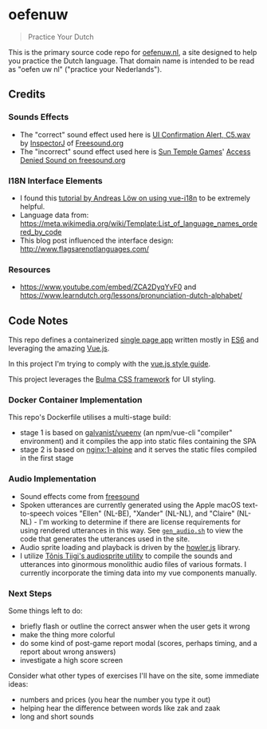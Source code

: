 # oefenuw

> Practice Your Dutch

This is the primary source code repo for [oefenuw.nl](https://oefenuw.nl/), a site designed to help you practice the Dutch language. That domain name is intended to be read as "oefen uw nl" ("practice your Nederlands").


## Credits


### Sounds Effects

* The "correct" sound effect used here is [UI Confirmation Alert, C5.wav](https://freesound.org/people/InspectorJ/sounds/403018/) by [InspectorJ](https://www.jshaw.co.uk/) of [Freesound.org](https://freesound.org/)
* The "incorrect" sound effect used here is [Sun Temple Games](http://suntemple.co/)' [Access Denied Sound on freesound.org](https://freesound.org/people/suntemple/sounds/249300/)

### I18N Interface Elements

* I found this [tutorial by Andreas Löw on using vue-i18n](https://www.codeandweb.com/babeledit/tutorials/how-to-translate-your-vue-app-with-vue-i18n) to be extremely helpful.
* Language data from: <https://meta.wikimedia.org/wiki/Template:List_of_language_names_ordered_by_code>
* This blog post influenced the interface design: <http://www.flagsarenotlanguages.com/> 

### Resources

* <https://www.youtube.com/embed/ZCA2DyqYvF0> and <https://www.learndutch.org/lessons/pronunciation-dutch-alphabet/>

## Code Notes

This repo defines a containerized [single page app](https://en.wikipedia.org/wiki/Single-page_application) written mostly in [ES6](https://en.wikipedia.org/wiki/ECMAScript) and leveraging the amazing [Vue.js](https://vuejs.org/).

In this project I'm trying to comply with the [vue.js style guide](https://vuejs.org/v2/style-guide/).

This project leverages the [Bulma CSS framework](https://bulma.io/) for UI styling.


### Docker Container Implementation

This repo's Dockerfile utilises a multi-stage build:

* stage 1 is based on [galvanist/vueenv](https://hub.docker.com/r/galvanist/vueenv) (an npm/vue-cli "compiler" environment) and it compiles the app into static files containing the SPA
* stage 2 is based on [nginx:1-alpine](https://hub.docker.com/_/nginx) and it serves the static files compiled in the first stage

### Audio Implementation

* Sound effects come from [freesound](https://www.freesound.org/)
* Spoken utterances are currently generated using the Apple macOS text-to-speech voices "Ellen" (NL-BE), "Xander" (NL-NL), and "Claire" (NL-NL) - I'm working to determine if there are license requirements for using rendered utterances in this way. See [`gen_audio.sh`](v1/public/audio/gen_audio.sh) to view the code that generates the utterances used in the site.
* Audio sprite loading and playback is driven by the [howler.js](https://github.com/goldfire/howler.js) library.
* I utilize [Tõnis Tiigi's audiosprite utility](https://github.com/tonistiigi/audiosprite) to compile the sounds and utterances into ginormous monolithic audio files of various formats. I currently incorporate the timing data into my vue components manually.

### Next Steps

Some things left to do:

* briefly flash or outline the correct answer when the user gets it wrong
* make the thing more colorful
* do some kind of post-game report modal (scores, perhaps timing, and a report about wrong answers)
* investigate a high score screen

Consider what other types of exercises I'll have on the site, some immediate ideas:

* numbers and prices (you hear the number you type it out)
* helping hear the difference between words like zak and zaak
* long and short sounds

